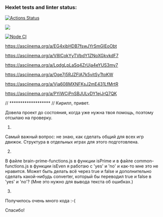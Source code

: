 ### Hexlet tests and linter status:
[![Actions Status](https://github.com/anna-kra/frontend-project-lvl1/workflows/hexlet-check/badge.svg)](https://github.com/anna-kra/frontend-project-lvl1/actions)

<a href="https://codeclimate.com/github/anna-kra/frontend-project-lvl1/maintainability"><img src="https://api.codeclimate.com/v1/badges/e6d5b3e0bbef59c42119/maintainability" /></a>

[![Node CI](https://github.com/anna-kra/frontend-project-lvl1/actions/workflows/nodejs.yml/badge.svg)](https://github.com/anna-kra/frontend-project-lvl1/actions/workflows/nodejs.yml)

https://asciinema.org/a/EG4xibHDB7fswJYrSmGlEoObt

https://asciinema.org/a/V8ICokYyTVbdY1ZNoXGkvkdF7

https://asciinema.org/a/LqdgLpLaSq4ZrUja4eYUS3my7

https://asciinema.org/a/Oqe7j5RJZFlA7k5vitSyTtoKW

https://asciinema.org/a/Vja608MXNFKsJ2mE431LfMrtR

https://asciinema.org/a/PYiWCjPnSBJULvDY1ejJrQ7QK


// ******************* //
Кирилл, привет. 

Довела проект до состояния, когда уже нужна твоя помощь, поэтому отсылаю на проверку. 

1. 
Самый важный вопрос: не знаю, как сделать общий для всех игр движок. Структура в отдельных играх для этого подготовлена. 

2. 
В файле brain-prime-functions.js в функции isPrime 
и в файле common-functions.js в функции isEven 
я работаю с 'yes' и 'no' и как-то мне это не нравится. Может быть делать всё через true и false и дополнительно сделать какой-нибудь converter, который бы переводил true и false в 'yes' и 'no'? 
(Мне это нужно для вывода текста об ошибках.)

3. 
Получилось очень много кода :-( 

Спасибо!